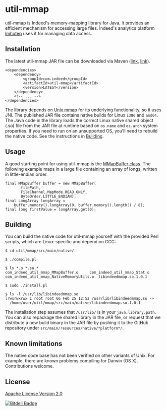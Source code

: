 # util-mmap

util-mmap is Indeed's memory-mapping library for Java. It provides an efficient
mechanism for accessing large files. Indeed's analytics platform [Imhotep](http://engineering.indeed.com/blog/2014/10/open-source-interactive-data-analytics-with-imhotep/)
uses it for managing data access.

## Installation

The latest util-mmap JAR file can be downloaded via Maven ([link](http://search.maven.org/#browse%7C-1269434767),
[link](http://mvnrepository.com/artifact/com.indeed/util-mmap)).

```
<dependencies>
    <dependency>
        <groupId>com.indeed</groupId>
        <artifactId>util-mmap</artifactId>
        <version>LATEST</version>
    </dependency>
    <!-- ... -->
</dependencies>
```

The library depends on [Unix mmap](http://www.gnu.org/software/libc/manual/html_node/Memory_002dmapped-I_002fO.html)
for its underlying functionality, so it uses JNI. The published JAR file contains 
native builds for Linux `i386` and `amd64`. The Java code in the library loads the 
correct Linux native shared object (.so) file from the JAR file at runtime based
on `os.name` and `os.arch` system properties. If you need to run on an unsupported OS, you'll
need to rebuild the native code. See the instructions in [Building](#building).

## Usage

A good starting point for using util-mmap is the [MMapBuffer class](https://eng-git.ausoff.indeed.net/opensource/util/blob/master/mmap/src/main/java/com/indeed/util/mmap/MMapBuffer.java).
The following example maps in a large file containing an array of longs, written in little-endian order.

```
final MMapBuffer buffer = new MMapBuffer(
       filePath,
       FileChannel.MapMode.READ_ONLY,
       ByteOrder.LITTLE_ENDIAN);
final LongArray longArray =
    buffer.memory().longArray(0, buffer.memory().length() / 8);
final long firstValue = longArray.get(0);
```

## Building

You can build the native code for util-mmap yourself with the provided Perl
scripts, which are Linux-specific and depend on GCC:

```
$ cd util/mmap/src/main/native/

$ ./compile.pl

$ ls *.o *.so.*
com_indeed_util_mmap_MMapBuffer.o	  com_indeed_util_mmap_Stat.o
com_indeed_util_mmap_NativeMemoryUtils.o  libindeedmmap.so.1.0.1

$ sudo ./install.pl

$ ls -l /usr/lib/libindeedmmap.so
lrwxrwxrwx 1 root root 66 Feb 25 12:52 /usr/lib/libindeedmmap.so -> 
  /home/user/util/mmap/src/main/native/libindeedmmap.so.1.0.1
```

The installation step assumes that `/usr/lib/` is in your `java.library.path`.
You can also repackage the shared library in the JAR file, or request that we
distribute a new build binary in the JAR file by pushing it
to the GitHub repository under `src/main/resources/native/*platform*/`.

## Known limitations

The native code base has not been verified on other variants of Unix. For example,
there are known problems compiling for Darwin (OS X). Contributions welcome.

## License

[Apache License Version 2.0](https://github.com/indeedeng/util/blob/master/LICENSE)

[![Bitdeli Badge](https://d2weczhvl823v0.cloudfront.net/indeedeng/util/mmap/trend.png)](https://bitdeli.com/free "Bitdeli Badge")
